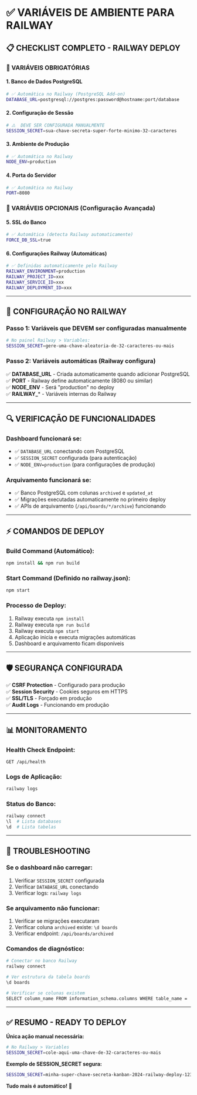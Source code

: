 # ✅ VARIÁVEIS DE AMBIENTE PARA RAILWAY

## 📋 **CHECKLIST COMPLETO - RAILWAY DEPLOY**

### **🔐 VARIÁVEIS OBRIGATÓRIAS**

#### **1. Banco de Dados PostgreSQL**
```bash
# ✅ Automática no Railway (PostgreSQL Add-on)
DATABASE_URL=postgresql://postgres:password@hostname:port/database
```

#### **2. Configuração de Sessão**
```bash
# ⚠️  DEVE SER CONFIGURADA MANUALMENTE
SESSION_SECRET=sua-chave-secreta-super-forte-minimo-32-caracteres
```

#### **3. Ambiente de Produção**
```bash
# ✅ Automática no Railway
NODE_ENV=production
```

#### **4. Porta do Servidor**
```bash
# ✅ Automática no Railway
PORT=8080
```

### **🔧 VARIÁVEIS OPCIONAIS (Configuração Avançada)**

#### **5. SSL do Banco**
```bash
# ✅ Automática (detecta Railway automaticamente)
FORCE_DB_SSL=true
```

#### **6. Configurações Railway (Automáticas)**
```bash
# ✅ Definidas automaticamente pelo Railway
RAILWAY_ENVIRONMENT=production
RAILWAY_PROJECT_ID=xxx
RAILWAY_SERVICE_ID=xxx
RAILWAY_DEPLOYMENT_ID=xxx
```

---

## **🚀 CONFIGURAÇÃO NO RAILWAY**

### **Passo 1: Variáveis que DEVEM ser configuradas manualmente**

```bash
# No painel Railway > Variables:
SESSION_SECRET=gere-uma-chave-aleatoria-de-32-caracteres-ou-mais
```

### **Passo 2: Variáveis automáticas (Railway configura)**

✅ **DATABASE_URL** - Criada automaticamente quando adicionar PostgreSQL  
✅ **PORT** - Railway define automaticamente (8080 ou similar)  
✅ **NODE_ENV** - Será "production" no deploy  
✅ **RAILWAY_*** - Variáveis internas do Railway  

---

## **🔍 VERIFICAÇÃO DE FUNCIONALIDADES**

### **Dashboard funcionará se:**
- ✅ `DATABASE_URL` conectando com PostgreSQL
- ✅ `SESSION_SECRET` configurada (para autenticação)
- ✅ `NODE_ENV=production` (para configurações de produção)

### **Arquivamento funcionará se:**
- ✅ Banco PostgreSQL com colunas `archived` e `updated_at`
- ✅ Migrações executadas automaticamente no primeiro deploy
- ✅ APIs de arquivamento (`/api/boards/*/archive`) funcionando

---

## **⚡ COMANDOS DE DEPLOY**

### **Build Command (Automático):**
```bash
npm install && npm run build
```

### **Start Command (Definido no railway.json):**
```bash
npm start
```

### **Processo de Deploy:**
1. Railway executa `npm install`
2. Railway executa `npm run build`
3. Railway executa `npm start`
4. Aplicação inicia e executa migrações automáticas
5. Dashboard e arquivamento ficam disponíveis

---

## **🛡️ SEGURANÇA CONFIGURADA**

✅ **CSRF Protection** - Configurado para produção  
✅ **Session Security** - Cookies seguros em HTTPS  
✅ **SSL/TLS** - Forçado em produção  
✅ **Audit Logs** - Funcionando em produção  

---

## **📊 MONITORAMENTO**

### **Health Check Endpoint:**
```
GET /api/health
```

### **Logs de Aplicação:**
```bash
railway logs
```

### **Status do Banco:**
```bash
railway connect
\l  # Lista databases
\d  # Lista tabelas
```

---

## **🔧 TROUBLESHOOTING**

### **Se o dashboard não carregar:**
1. Verificar `SESSION_SECRET` configurada
2. Verificar `DATABASE_URL` conectando
3. Verificar logs: `railway logs`

### **Se arquivamento não funcionar:**
1. Verificar se migrações executaram
2. Verificar coluna `archived` existe: `\d boards`
3. Verificar endpoint: `/api/boards/archived`

### **Comandos de diagnóstico:**
```bash
# Conectar no banco Railway
railway connect

# Ver estrutura da tabela boards
\d boards

# Verificar se colunas existem
SELECT column_name FROM information_schema.columns WHERE table_name = 'boards';
```

---

## **✅ RESUMO - READY TO DEPLOY**

**Única ação manual necessária:**
```bash
# No Railway > Variables
SESSION_SECRET=cole-aqui-uma-chave-de-32-caracteres-ou-mais
```

**Exemplo de SESSION_SECRET segura:**
```bash
SESSION_SECRET=minha-super-chave-secreta-kanban-2024-railway-deploy-123456789abc
```

**Tudo mais é automático! 🚀**